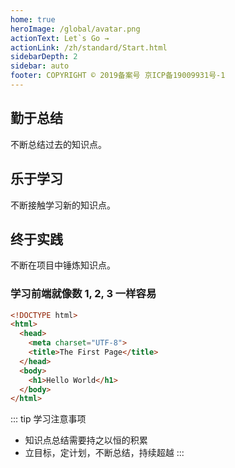 ```yaml
---
home: true
heroImage: /global/avatar.png
actionText: Let`s Go →
actionLink: /zh/standard/Start.html
sidebarDepth: 2
sidebar: auto
footer: COPYRIGHT © 2019备案号 京ICP备19009931号-1
---
```


<div style="text-align: center">
  <Bit/>
</div>

<div class="features">
  <div class="feature">
    <h2>勤于总结</h2>
    <p>不断总结过去的知识点。</p>
  </div>
  <div class="feature">
    <h2>乐于学习</h2>
    <p>不断接触学习新的知识点。</p>
  </div>
  <div class="feature">
    <h2>终于实践</h2>
    <p>不断在项目中锤炼知识点。</p>
  </div>
</div>

### 学习前端就像数 1, 2, 3 一样容易

```html
<!DOCTYPE html>
<html>
  <head>
    <meta charset="UTF-8">
    <title>The First Page</title>
  </head>
  <body>
    <h1>Hello World</h1>
  </body>
</html>
```

::: tip 学习注意事项
- 知识点总结需要持之以恒的积累
- 立目标，定计划，不断总结，持续超越
:::
